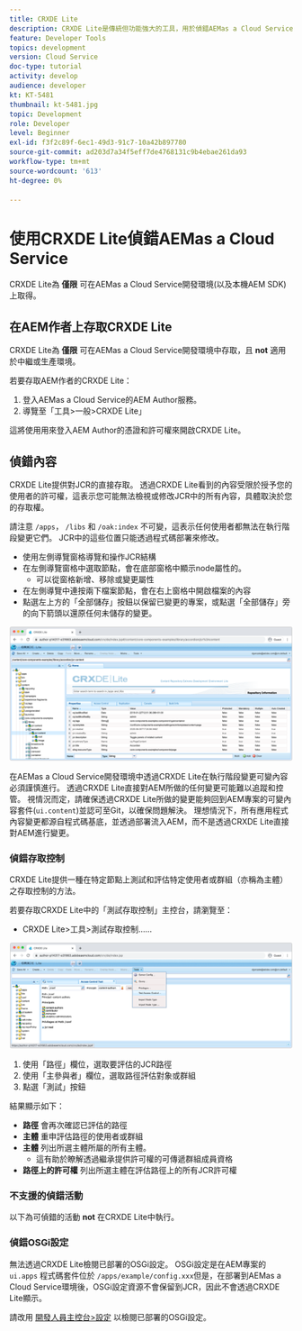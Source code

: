 ```yaml
---
title: CRXDE Lite
description: CRXDE Lite是傳統但功能強大的工具，用於偵錯AEMas a Cloud Service開發人員環境。 CRXDE Lite提供了一套功能，可幫助進行偵錯，以便檢查所有資源和屬性、操控JCR的可變部分和調查許可權。
feature: Developer Tools
topics: development
version: Cloud Service
doc-type: tutorial
activity: develop
audience: developer
kt: KT-5481
thumbnail: kt-5481.jpg
topic: Development
role: Developer
level: Beginner
exl-id: f3f2c89f-6ec1-49d3-91c7-10a42b897780
source-git-commit: ad203d7a34f5eff7de4768131c9b4ebae261da93
workflow-type: tm+mt
source-wordcount: '613'
ht-degree: 0%

---
```


# 使用CRXDE Lite偵錯AEMas a Cloud Service

CRXDE Lite為 __僅限__ 可在AEMas a Cloud Service開發環境(以及本機AEM SDK)上取得。

## 在AEM作者上存取CRXDE Lite

CRXDE Lite為 __僅限__ 可在AEMas a Cloud Service開發環境中存取，且 __not__ 適用於中繼或生產環境。

若要存取AEM作者的CRXDE Lite：

1. 登入AEMas a Cloud Service的AEM Author服務。
1. 導覽至「工具>一般>CRXDE Lite」

這將使用用來登入AEM Author的憑證和許可權來開啟CRXDE Lite。

## 偵錯內容

CRXDE Lite提供對JCR的直接存取。 透過CRXDE Lite看到的內容受限於授予您的使用者的許可權，這表示您可能無法檢視或修改JCR中的所有內容，具體取決於您的存取權。

請注意 `/apps`， `/libs` 和 `/oak:index` 不可變，這表示任何使用者都無法在執行階段變更它們。 JCR中的這些位置只能透過程式碼部署來修改。

+ 使用左側導覽窗格導覽和操作JCR結構
+ 在左側導覽窗格中選取節點，會在底部窗格中顯示node屬性的。
   + 可以從窗格新增、移除或變更屬性
+ 在左側導覽中連按兩下檔案節點，會在右上窗格中開啟檔案的內容
+ 點選左上方的「全部儲存」按鈕以保留已變更的專案，或點選「全部儲存」旁的向下箭頭以還原任何未儲存的變更。

![CRXDE Lite — 偵錯內容](./assets/crxde-lite/debugging-content.png)

在AEMas a Cloud Service開發環境中透過CRXDE Lite在執行階段變更可變內容必須謹慎進行。
透過CRXDE Lite直接對AEM所做的任何變更可能難以追蹤和控管。 視情況而定，請確保透過CRXDE Lite所做的變更能夠回到AEM專案的可變內容套件(`ui.content`)並認可至Git，以確保問題解決。 理想情況下，所有應用程式內容變更都源自程式碼基底，並透過部署流入AEM，而不是透過CRXDE Lite直接對AEM進行變更。

### 偵錯存取控制

CRXDE Lite提供一種在特定節點上測試和評估特定使用者或群組（亦稱為主體）之存取控制的方法。

若要存取CRXDE Lite中的「測試存取控制」主控台，請瀏覽至：

+ CRXDE Lite>工具>測試存取控制……

![CRXDE Lite — 測試存取控制](./assets/crxde-lite/permissions__test-access-control.png)

1. 使用「路徑」欄位，選取要評估的JCR路徑
1. 使用「主參與者」欄位，選取路徑評估對象或群組
1. 點選「測試」按鈕

結果顯示如下：

+ __路徑__ 會再次確認已評估的路徑
+ __主體__ 重申評估路徑的使用者或群組
+ __主體__ 列出所選主體所屬的所有主體。
   + 這有助於瞭解透過繼承提供許可權的可傳遞群組成員資格
+ __路徑上的許可權__ 列出所選主體在評估路徑上的所有JCR許可權

### 不支援的偵錯活動

以下為可偵錯的活動 __not__ 在CRXDE Lite中執行。

### 偵錯OSGi設定

無法透過CRXDE Lite檢閱已部署的OSGi設定。 OSGi設定是在AEM專案的 `ui.apps` 程式碼套件位於 `/apps/example/config.xxx`但是，在部署到AEMas a Cloud Service環境後，OSGi設定資源不會保留到JCR，因此不會透過CRXDE Lite顯示。

請改用 [開發人員主控台>設定](./developer-console.md#configurations) 以檢閱已部署的OSGi設定。

